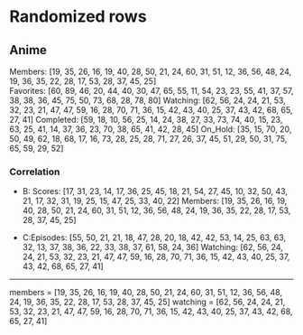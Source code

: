 # Randomized rows

## Anime
Members: [19, 35, 26, 16, 19, 40, 28, 50, 21, 24, 60, 31, 51, 12, 36, 56, 48, 24, 19, 36, 35, 22, 28, 17, 53, 28, 37, 45, 25]  
Favorites: [60, 89, 46, 20, 44, 40, 30, 47, 65, 55, 11, 54, 23, 23, 55, 41, 37, 57, 38, 38, 36, 45, 75, 50, 73, 68, 28, 78, 80]
Watching: [62, 56, 24, 24, 21, 53, 32, 23, 21, 47, 47, 59, 16, 28, 70, 71, 36, 15, 42, 43, 40, 25, 37, 43, 42, 68, 65, 27, 41]
Completed: [59, 18, 10, 56, 25, 14, 24, 38, 27, 33, 73, 74, 40, 15, 23, 63, 25, 41, 14, 37, 36, 23, 70, 38, 65, 41, 42, 28, 45]
On_Hold: [35, 15, 70, 20, 50, 49, 62, 18, 68, 17, 16, 73, 28, 25, 28, 71, 27, 26, 37, 45, 51, 29, 50, 31, 75, 65, 59, 29, 52]
### Correlation
- B: Scores: [17, 31, 23, 14, 17, 36, 25, 45, 18, 21, 54, 27, 45, 10, 32, 50, 43, 21, 17, 32, 31, 19, 25, 15, 47, 25, 33, 40, 22]
    Members: [19, 35, 26, 16, 19, 40, 28, 50, 21, 24, 60, 31, 51, 12, 36, 56, 48, 24, 19, 36, 35, 22, 28, 17, 53, 28, 37, 45, 25]  

- C:Episodes: [55, 50, 21, 21, 18, 47, 28, 20, 18, 42, 42, 53, 14, 25, 63, 63, 32, 13, 37, 38, 36, 22, 33, 38, 37, 61, 58, 24, 36]
    Watching: [62, 56, 24, 24, 21, 53, 32, 23, 21, 47, 47, 59, 16, 28, 70, 71, 36, 15, 42, 43, 40, 25, 37, 43, 42, 68, 65, 27, 41]
----------------------------------------------------------------------------------------------------------------------------
members = [19, 35, 26, 16, 19, 40, 28, 50, 21, 24, 60, 31, 51, 12, 36, 56, 48, 24, 19, 36, 35, 22, 28, 17, 53, 28, 37, 45, 25]
watching = [62, 56, 24, 24, 21, 53, 32, 23, 21, 47, 47, 59, 16, 28, 70, 71, 36, 15, 42, 43, 40, 25, 37, 43, 42, 68, 65, 27, 41]